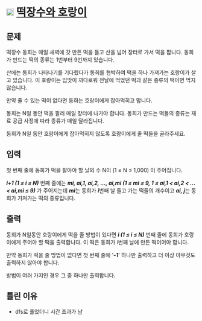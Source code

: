 # <img src="https://d2gd6pc034wcta.cloudfront.net/tier/11.svg" class="solvedac-tier" width = 20> [떡장수와 호랑이](https://www.acmicpc.net/problem/16432)

## 문제
떡장수 동희는 매일 새벽에 갓 만든 떡을 들고 산을 넘어 장터로 가서 떡을 팝니다. 동희가 만드는 떡의 종류는 1번부터 9번까지 있습니다.

산에는 동희가 나타나기를 기다렸다가 동희를 협박하여 떡을 하나 가져가는 호랑이가 살고 있습니다. 이 호랑이는 입맛이 까다로워 전날에 먹었던 떡과 같은 종류의 떡이면 먹지 않습니다. 

만약 줄 수 있는 떡이 없다면 동희는 호랑이에게 잡아먹히고 맙니다.

동희는 N일 동안 떡을 팔러 매일 장터에 나가야 합니다. 동희가 만드는 떡들의 종류는 재료 공급 사정에 따라 종류가 매일 달라집니다. 

동희가 N일 동안 호랑이에게 잡아먹히지 않도록 호랑이에게 줄 떡들을 골라주세요.

## 입력
첫 번째 줄에 동희가 떡을 팔아야 할 날의 수 N이 (1 ≤ N ≤ 1,000) 이 주어집니다.

***i+1 (1 ≤ i ≤ N)*** 번째 줄에는 ***mi, ai,1, ai,2, ..., ai,mi (1 ≤ mi ≤ 9, 1 ≤ ai,1 < ai,2 < ... < ai,mi ≤ 9)*** 가 주어지는데 ***mi***는 동희가 ***i***번째 날 들고 가는 
떡들의 개수이고 ***ai, j***는 동희가 가져가는 떡의 종류입니다.

## 출력
동희가 N일동안 호랑이에게 떡을 줄 방법이 있다면 ***i (1 ≤ i ≤ N)*** 번째 줄에 동희가 호랑이에게 주어야 할 떡을 출력합니다. 이 떡은 동희가 i번째 날에 만든 떡이어야 합니다.

만약 동희가 떡을 줄 방법이 없다면 첫 번째 줄에 '***-1***' 하나만 출력하고 더 이상 아무것도 출력하지 않아야 합니다. 

방법이 여러 가지인 경우 그 중 하나만 출력합니다.


## 틀린 이유
 - dfs로 풀었더니 시간 초과가 남
